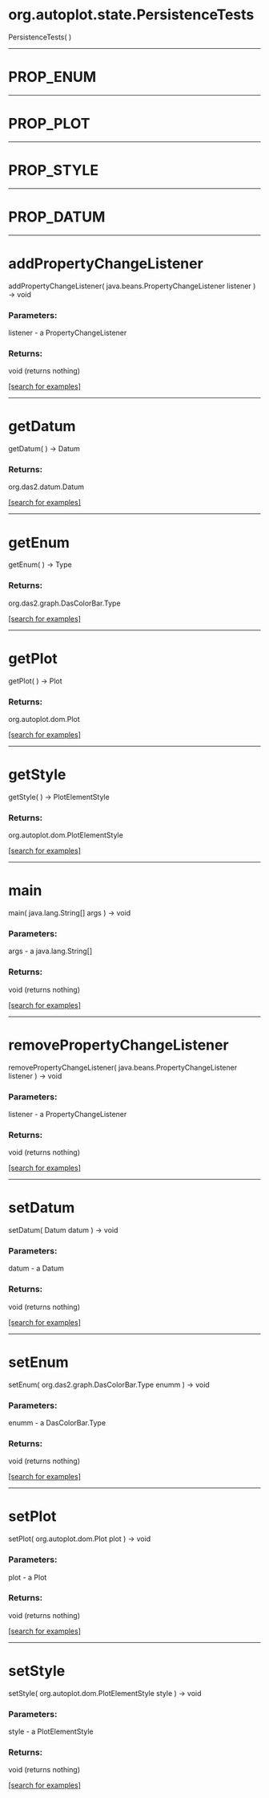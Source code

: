 # org.autoplot.state.PersistenceTests
PersistenceTests( )


***
<a name="PROP_ENUM"></a>
# PROP_ENUM



***
<a name="PROP_PLOT"></a>
# PROP_PLOT



***
<a name="PROP_STYLE"></a>
# PROP_STYLE



***
<a name="PROP_DATUM"></a>
# PROP_DATUM



***
<a name="addPropertyChangeListener"></a>
# addPropertyChangeListener
addPropertyChangeListener( java.beans.PropertyChangeListener listener ) &rarr; void



### Parameters:
listener - a PropertyChangeListener

### Returns:
void (returns nothing)


<a href="https://github.com/autoplot/dev/search?q=addPropertyChangeListener&unscoped_q=addPropertyChangeListener">[search for examples]</a>

***
<a name="getDatum"></a>
# getDatum
getDatum(  ) &rarr; Datum



### Returns:
org.das2.datum.Datum


<a href="https://github.com/autoplot/dev/search?q=getDatum&unscoped_q=getDatum">[search for examples]</a>

***
<a name="getEnum"></a>
# getEnum
getEnum(  ) &rarr; Type



### Returns:
org.das2.graph.DasColorBar.Type


<a href="https://github.com/autoplot/dev/search?q=getEnum&unscoped_q=getEnum">[search for examples]</a>

***
<a name="getPlot"></a>
# getPlot
getPlot(  ) &rarr; Plot



### Returns:
org.autoplot.dom.Plot


<a href="https://github.com/autoplot/dev/search?q=getPlot&unscoped_q=getPlot">[search for examples]</a>

***
<a name="getStyle"></a>
# getStyle
getStyle(  ) &rarr; PlotElementStyle



### Returns:
org.autoplot.dom.PlotElementStyle


<a href="https://github.com/autoplot/dev/search?q=getStyle&unscoped_q=getStyle">[search for examples]</a>

***
<a name="main"></a>
# main
main( java.lang.String[] args ) &rarr; void



### Parameters:
args - a java.lang.String[]

### Returns:
void (returns nothing)


<a href="https://github.com/autoplot/dev/search?q=main&unscoped_q=main">[search for examples]</a>

***
<a name="removePropertyChangeListener"></a>
# removePropertyChangeListener
removePropertyChangeListener( java.beans.PropertyChangeListener listener ) &rarr; void



### Parameters:
listener - a PropertyChangeListener

### Returns:
void (returns nothing)


<a href="https://github.com/autoplot/dev/search?q=removePropertyChangeListener&unscoped_q=removePropertyChangeListener">[search for examples]</a>

***
<a name="setDatum"></a>
# setDatum
setDatum( Datum datum ) &rarr; void



### Parameters:
datum - a Datum

### Returns:
void (returns nothing)


<a href="https://github.com/autoplot/dev/search?q=setDatum&unscoped_q=setDatum">[search for examples]</a>

***
<a name="setEnum"></a>
# setEnum
setEnum( org.das2.graph.DasColorBar.Type enumm ) &rarr; void



### Parameters:
enumm - a DasColorBar.Type

### Returns:
void (returns nothing)


<a href="https://github.com/autoplot/dev/search?q=setEnum&unscoped_q=setEnum">[search for examples]</a>

***
<a name="setPlot"></a>
# setPlot
setPlot( org.autoplot.dom.Plot plot ) &rarr; void



### Parameters:
plot - a Plot

### Returns:
void (returns nothing)


<a href="https://github.com/autoplot/dev/search?q=setPlot&unscoped_q=setPlot">[search for examples]</a>

***
<a name="setStyle"></a>
# setStyle
setStyle( org.autoplot.dom.PlotElementStyle style ) &rarr; void



### Parameters:
style - a PlotElementStyle

### Returns:
void (returns nothing)


<a href="https://github.com/autoplot/dev/search?q=setStyle&unscoped_q=setStyle">[search for examples]</a>

